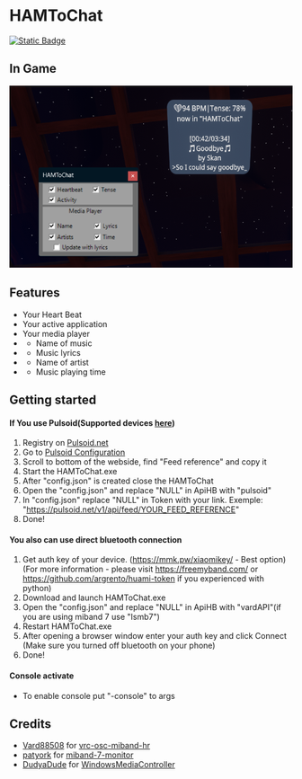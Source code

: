 # HAMToChat
[![Static Badge](https://img.shields.io/badge/HAMToChat-v1.1-green)](https://github.com/1sup4ik1/HAMToChat/releases/tag/v1.1)
## In Game

<img src="https://github.com/1sup4ik1/HAMToChat/blob/master/image/image.png" alt="login">

## Features
- Your Heart Beat
- Your active application
- Your media player
- - Name of music
- - Music lyrics
- - Name of artist
- - Music playing time
## Getting started
#### If You use Pulsoid(Supported devices [here](https://www.blog.pulsoid.net/monitors?from=mheader))
1. Registry on [Pulsoid.net](https://pulsoid.net/)
2. Go to [Pulsoid Configuration](https://pulsoid.net/ui/configuration)
3. Scroll to bottom of the webside, find "Feed reference" and copy it
4. Start the HAMToChat.exe
5. After "config.json" is created close the HAMToChat
6. Open the "config.json" and replace "NULL" in ApiHB with "pulsoid"
7. In "config.json" replace "NULL" in Token with your link. Exemple: "https://pulsoid.net/v1/api/feed/YOUR_FEED_REFERENCE"
8. Done!
#### You also can use direct bluetooth connection
1. Get auth key of your device. (https://mmk.pw/xiaomikey/ - Best option) (For more information - please visit https://freemyband.com/ or https://github.com/argrento/huami-token if you experienced with python)
2. Download and launch HAMToChat.exe
3. Open the "config.json" and replace "NULL" in ApiHB with "vardAPI"(if you are using miband 7 use "Ismb7")
4. Restart HAMToChat.exe
5. After opening a browser window enter your auth key and click Connect (Make sure you turned off bluetooth on your phone)
6. Done!
#### Console activate
- To enable console put "-console" to args
## Credits
- [Vard88508](https://github.com/vard88508) for [vrc-osc-miband-hr](https://github.com/vard88508/vrc-osc-miband-hrm/)
- [patyork](https://github.com/patyork) for [miband-7-monitor](https://github.com/patyork/miband-7-monitor/)
- [DudyaDude](https://github.com/DubyaDude) for [WindowsMediaController](https://github.com/DubyaDude/WindowsMediaController)
